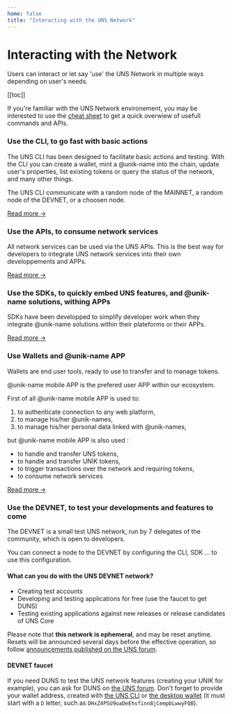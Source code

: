 ```yaml
---
home: false
title: "Interacting with the UNS Network"
---
```


# Interacting with the Network

Users can interact or let say 'use' the UNS Network in multiple ways depending on user's needs.

[[toc]]

If you're familiar with the UNS Network environement, you may be interested to use the [cheat sheet](cheatsheet) to get a quick overwiew of usefull commands and APIs.

### Use the CLI, to go fast with basic actions

The UNS CLI has been designed to facilitate basic actions and testing. With the CLI you can create a wallet, mint a @unik-name into the chain, update user's properties, list existing tokens or query the status of the network, and many other things. 

The UNS CLI communicate with a random node of the MAINNET, a random node of the DEVNET, or a choosen node. 

[Read more &rightarrow;](cli)

### Use the APIs, to consume network services

All network services can be used via the UNS APIs. This is the best way for developers to integrate UNS network services into their own developpements and APPs. 

[Read more &rightarrow;](api)

### Use the SDKs, to quickly embed UNS features, and @unik-name solutions, withing APPs

SDKs have been developped to simplify developer work when they integrate @unik-name solutions within their plateforms or their APPs. 

[Read more &rightarrow;](sdk)

### Use Wallets and @unik-name APP

Wallets are end user tools, ready to use to transfer and to manage tokens. 

@unik-name mobile APP is the prefered user APP within our ecosystem. 

First of all @unik-name mobile APP is used to: 
1. to authenticate connection to any web platform, 
1. to manage his/her @unik-names,
1. to manage his/her personal data linked with @unik-names,

but @unik-name mobile APP is also used : 
- to handle and transfer UNS tokens, 
- to handle and transfer UNIK tokens, 
- to trigger transactions over the network and requiring tokens,
- to consume network services 

[Read more &rightarrow;](wallet)

### Use the DEVNET, to test your developments and features to come

The DEVNET is a small test UNS network, run by 7 delegates of the community, which is open to developers.

You can connect a node to the DEVNET by configuring the CLI, SDK ... to use this configuration.

#### What can you do with the UNS DEVNET network?

- Creating test accounts
- Developing and testing applications for free (use the faucet to get DUNS)
- Testing existing applications against new releases or release candidates of UNS Core

Please note that **this network is ephemeral**, and may be reset anytime. Resets will be announced several days before the effective operation, so follow [announcements published on the UNS forum](https://forum.unik-name.com/c/uns-network).

#### DEVNET faucet

If you need DUNS to test the UNS network features (creating your UNIK for example), you can ask for DUNS on [the UNS forum](https://forum.unik-name.com/new-topic?title=Request%20for%20DUNS&body=Please%2C%20can%20you%20send%20me%20DUNS%20to%20interact%20with%20the%20UNS%20DEVNET%3F%0AMy%20wallet%20adress%3A%20D...%0A%0AThank%20you&category=uns-network&tags=faucet,devnet
).
Don't forget to provide your wallet address, created with [the UNS CLI](cli.html#create-wallet) or [the desktop wallet](wallet) (it must start with a `D` letter, such as `DHxZ4PSU9uaDeEhsfinn8jCempbLwwyFQB`).
